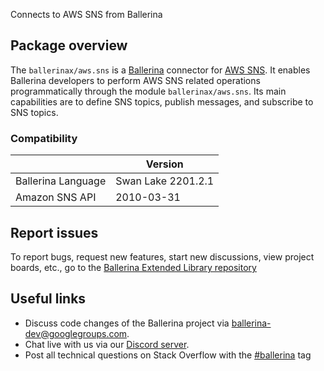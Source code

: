 Connects to AWS SNS from Ballerina

## Package overview

The `ballerinax/aws.sns` is a [Ballerina](https://ballerina.io/) connector for [AWS SNS](https://aws.amazon.com/sns/). It enables Ballerina developers to perform AWS SNS related operations programmatically through the module `ballerinax/aws.sns`. Its main capabilities are to define SNS topics, publish messages, and subscribe to SNS topics. 

### Compatibility
|                    | Version            |  
|--------------------|--------------------|
| Ballerina Language | Swan Lake 2201.2.1 |
| Amazon SNS API     | 2010-03-31         |

## Report issues
To report bugs, request new features, start new discussions, view project boards, etc., go to the [Ballerina Extended Library repository](https://github.com/ballerina-platform/ballerina-extended-library)

## Useful links
- Discuss code changes of the Ballerina project via [ballerina-dev@googlegroups.com](mailto:ballerina-dev@googlegroups.com).
- Chat live with us via our [Discord server](https://discord.gg/ballerinalang).
- Post all technical questions on Stack Overflow with the [#ballerina](https://stackoverflow.com/questions/tagged/ballerina) tag
